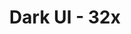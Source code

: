 ---
title: Dark UI - 32x
permalink: /article/compliance32xAddons/Dark%20UI

header-img: article/compliance32xAddons/Dark UI.png

carousel-img: article/carousel/Dark UI/
show_carousel_name: false

long_text: Do you play Minecraft at night? Are you scared of opening your inventory, because it blinds you immediately? Well this addon is for you! Not only does it make the GUI darker, it also redesigns the main menu with a new panorama and some custom white splashes that blend well with the whole look of the addon! Direct download soon, for now download the addon from Planet Minecraft 

authors:
  - JogurciQ

download: https://www.curseforge.com/minecraft/texture-packs/faithful-x32-dark-ui-addon/files
---